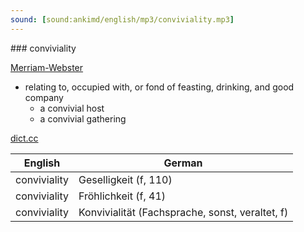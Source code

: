 ```yaml
---
sound: [sound:ankimd/english/mp3/conviviality.mp3]
---
```


\### conviviality

[Merriam-Webster](https://www.merriam-webster.com/dictionary/conviviality)

- relating to, occupied with, or fond of feasting, drinking, and good company
    - a convivial host
    - a convivial gathering

[dict.cc](https://www.dict.cc/conviviality)

| English        | German       |
| -------------- | ------------ |
| conviviality | Geselligkeit (f, 110) |
| conviviality | Fröhlichkeit (f, 41) |
| conviviality | Konvivialität (Fachsprache, sonst, veraltet, f) |
